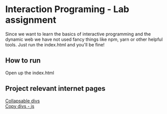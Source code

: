 # Interaction Programing - Lab assignment

Since we want to learn the basics of interactive programming and the dynamic web we have not used fancy things like npm, yarn or other helpful tools. Just run the index.html and you'll be fine!

## How to run
Open up the index.html

## Project relevant internet pages
[Collapsable divs](https://getbootstrap.com/docs/4.1/components/collapse/)  
[Copy divs - js](https://codepen.io/s56bouya/pen/jAzdkG)
